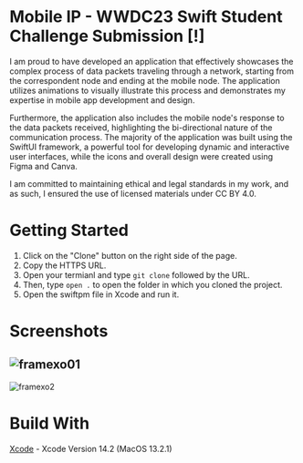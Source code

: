 
# **Mobile IP -** WWDC23 Swift Student Challenge Submission [!]

I am proud to have developed an application that effectively showcases the complex process of data packets traveling through a network, starting from the correspondent node and ending at the mobile node. The application utilizes animations to visually illustrate this process and demonstrates my expertise in mobile app development and design.

Furthermore, the application also includes the mobile node's response to the data packets received, highlighting the bi-directional nature of the communication process. The majority of the application was built using the SwiftUI framework, a powerful tool for developing dynamic and interactive user interfaces, while the icons and overall design were created using Figma and Canva.

I am committed to maintaining ethical and legal standards in my work, and as such, I ensured the use of licensed materials under CC BY 4.0.

# Getting Started
1. Click on the "Clone" button on the right side of the page.
2. Copy the HTTPS URL.
3. Open your termianl and type `git clone` followed by the URL.
4. Then, type `open .` to open the folder in which you cloned the project.
5. Open the swiftpm file in Xcode and run it.


# Screenshots

![framexo01](https://user-images.githubusercontent.com/114150640/234104738-23dcec62-558f-4e3b-9278-dc35564ea63f.png)
---
![framexo2](https://user-images.githubusercontent.com/114150640/234104710-f48a188d-7d2a-4f79-b522-5558648dbd22.png)

# Build With
[Xcode](https://developer.apple.com/xcode/) - Xcode Version 14.2  (MacOS 13.2.1)
